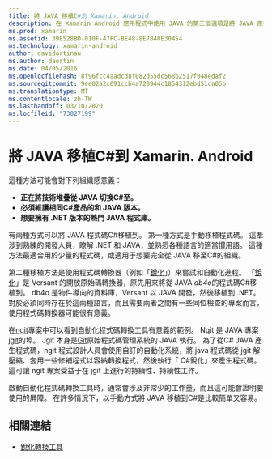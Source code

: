 ```yaml
---
title: 將 JAVA 移植C#到 Xamarin. Android
description: 在 Xamarin Android 應用程式中使用 JAVA 的第三個選項是將 JAVA 原始程式碼移植到C#。
ms.prod: xamarin
ms.assetid: 39E528BD-010F-47FC-BE48-8E7848E30454
ms.technology: xamarin-android
author: davidortinau
ms.author: daortin
ms.date: 04/05/2016
ms.openlocfilehash: 8f96fcc4aadcd8f082d55dc568b2517f048edaf2
ms.sourcegitcommit: 9ee02a2c091ccb4a728944c1854312ebd51ca05b
ms.translationtype: MT
ms.contentlocale: zh-TW
ms.lasthandoff: 03/10/2020
ms.locfileid: "73027199"
---
```

# <a name="porting-java-to-c-for-xamarinandroid"></a>將 JAVA 移植C#到 Xamarin. Android

這種方法可能會對下列組織感意義：

- **正在將技術堆疊從 JAVA 切換C#至。**
- **必須維護相同C#產品的和 JAVA 版本。**
- **想要擁有 .NET 版本的熱門 JAVA 程式庫。**

有兩種方式可以將 JAVA 程式碼C#移植到。 第一種方式是手動移植程式碼。 這牽涉到熟練的開發人員，瞭解 .NET 和 JAVA，並熟悉各種語言的適當慣用語。 這種方法最適合用於少量的程式碼，或適用于想要完全從 JAVA 移至C#的組織。

第二種移植方法是使用程式碼轉換器（例如「[銳化](https://github.com/mono/sharpen)」）來嘗試和自動化進程。 「[銳化](https://github.com/mono/sharpen)」是 Versant 的開放原始碼轉換器，原先用來將從 JAVA *db4o*的程式碼C#移植到。 db4o 是物件導向的資料庫，Versant 以 JAVA 開發，然後移植到 .NET。 對於必須同時存在於這兩種語言，而且需要兩者之間有一些同位檢查的專案而言，使用程式碼轉換器可能很有意義。

在[ngit](https://github.com/mono/ngit)專案中可以看到自動化程式碼轉換工具有意義的範例。
Ngit 是 JAVA 專案[jgit](https://eclipse.org/)的埠。
Jgit 本身是[Git](https://git-scm.com/)原始程式碼管理系統的 JAVA 執行。 為了從C# JAVA 產生程式碼，ngit 程式設計人員會使用自訂的自動化系統，將 java 程式碼從 jgit 解壓縮、套用一些修補程式以容納轉換程式，然後執行「 C#銳化」來產生程式碼。 這可讓 ngit 專案受益于在 jgit 上進行的持續性、持續性工作。

啟動自動化程式碼轉換工具時，通常會涉及非常少的工作量，而且這可能會證明要使用的屏障。 在許多情況下，以手動方式將 JAVA 移植到C#是比較簡單又容易。

## <a name="related-links"></a>相關連結

- [銳化轉換工具](https://github.com/mono/sharpen)
